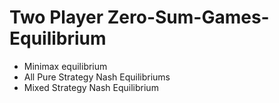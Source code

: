 # Two Player Zero-Sum-Games-Equilibrium

- Minimax equilibrium
- All Pure Strategy Nash Equilibriums
- Mixed Strategy Nash Equilibrium
